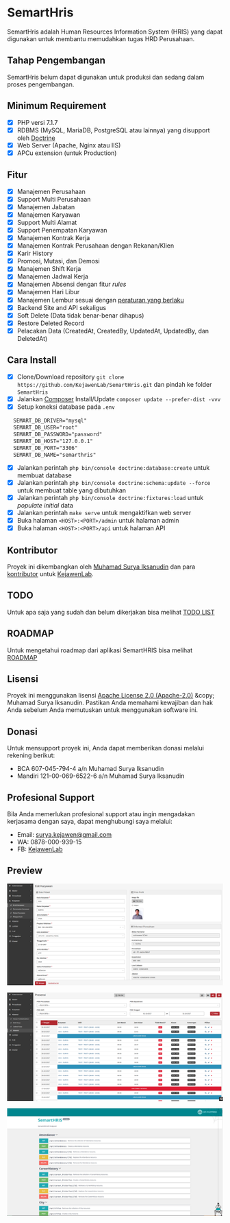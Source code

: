 # SemartHris

SemartHris adalah Human Resources Information System (HRIS) yang dapat digunakan untuk membantu memudahkan tugas HRD Perusahaan.

## Tahap Pengembangan

SemartHris belum dapat digunakan untuk produksi dan sedang dalam proses pengembangan.

## Minimum Requirement

- [X] PHP versi 7.1.7
- [X] RDBMS (MySQL, MariaDB, PostgreSQL atau lainnya) yang disupport oleh [Doctrine](http://docs.doctrine-project.org/projects/doctrine-dbal/en/latest/reference/platforms.html)
- [X] Web Server (Apache, Nginx atau IIS)
- [X] APCu extension (untuk Production)

## Fitur

- [X] Manajemen Perusahaan
- [X] Support Multi Perusahaan
- [X] Manajemen Jabatan
- [X] Manajemen Karyawan
- [X] Support Multi Alamat
- [X] Support Penempatan Karyawan
- [X] Manajemen Kontrak Kerja
- [X] Manajemen Kontrak Perusahaan dengan Rekanan/Klien
- [X] Karir History
- [X] Promosi, Mutasi, dan Demosi
- [X] Manajemen Shift Kerja
- [X] Manajemen Jadwal Kerja
- [X] Manajemen Absensi dengan fitur *rules*
- [X] Manajemen Hari Libur
- [X] Manajemen Lembur sesuai dengan [peraturan yang berlaku](https://gajimu.com/main/pekerjaan-yanglayak/kompensasi/upah-lembur)
- [X] Backend Site and API sekaligus
- [X] Soft Delete (Data tidak benar-benar dihapus)
- [X] Restore Deleted Record
- [X] Pelacakan Data (CreatedAt, CreatedBy, UpdatedAt, UpdatedBy, dan DeletedAt)

## Cara Install

- [X] Clone/Download repository `git clone https://github.com/KejawenLab/SemartHris.git` dan pindah ke folder `SemartHris`
- [X] Jalankan [Composer](https://getcomposer.org/download) Install/Update `composer update --prefer-dist -vvv`
- [X] Setup koneksi database pada `.env`
```lang=bash
  SEMART_DB_DRIVER="mysql"
  SEMART_DB_USER="root"
  SEMART_DB_PASSWORD="password"
  SEMART_DB_HOST="127.0.0.1"
  SEMART_DB_PORT="3306"
  SEMART_DB_NAME="semarthris"
```
- [X] Jalankan perintah `php bin/console doctrine:database:create` untuk membuat database
- [X] Jalankan perintah `php bin/console doctrine:schema:update --force` untuk membuat table yang dibutuhkan
- [X] Jalankan perintah `php bin/console doctrine:fixtures:load` untuk *populate initial* data
- [X] Jalankan perintah `make serve` untuk mengaktifkan web server
- [X] Buka halaman `<HOST>:<PORT>/admin` untuk halaman admin
- [X] Buka halaman `<HOST>:<PORT>/api` untuk halaman API

## Kontributor

Proyek ini dikembangkan oleh [Muhamad Surya Iksanudin](https://github.com/ad3n) dan para [kontributor](https://github.com/KejawenLab/SemartHris/graphs/contributors)
untuk [KejawenLab](https://github.com/KejawenLab).

## TODO

Untuk apa saja yang sudah dan belum dikerjakan bisa melihat [TODO LIST](TODO.md)

## ROADMAP

Untuk mengetahui roadmap dari aplikasi SemartHRIS bisa melihat [ROADMAP](ROADMAP.md)

## Lisensi

Proyek ini menggunakan lisensi [Apache License 2.0 (Apache-2.0)](https://tldrlegal.com/license/apache-license-2.0-(apache-2.0)) &copy; Muhamad Surya Iksanudin.
Pastikan Anda memahami kewajiban dan hak Anda sebelum Anda memutuskan untuk menggunakan software ini.

## Donasi

Untuk mensupport proyek ini, Anda dapat memberikan donasi melalui rekening berikut:

- BCA 607-045-794-4 a/n Muhamad Surya Iksanudin
- Mandiri 121-00-069-6522-6 a/n Muhamad Surya Iksanudin

## Profesional Support

Bila Anda memerlukan profesional support atau ingin mengadakan kerjasama dengan saya, dapat menghubungi saya melalui:

- Email: [surya.kejawen@gmail.com](mailto:surya.kejawen@gmail.com)
- WA: 0878-000-939-15
- FB: [KejawenLab](https://facebook.com/KejawenLab) 

## Preview

![SemartHris Profil Karyawan Preview](preview.png)

![SemartHris Laporan Absensi Preview](preview2.png)

![SemartHris API Preview](api-preview.png)
